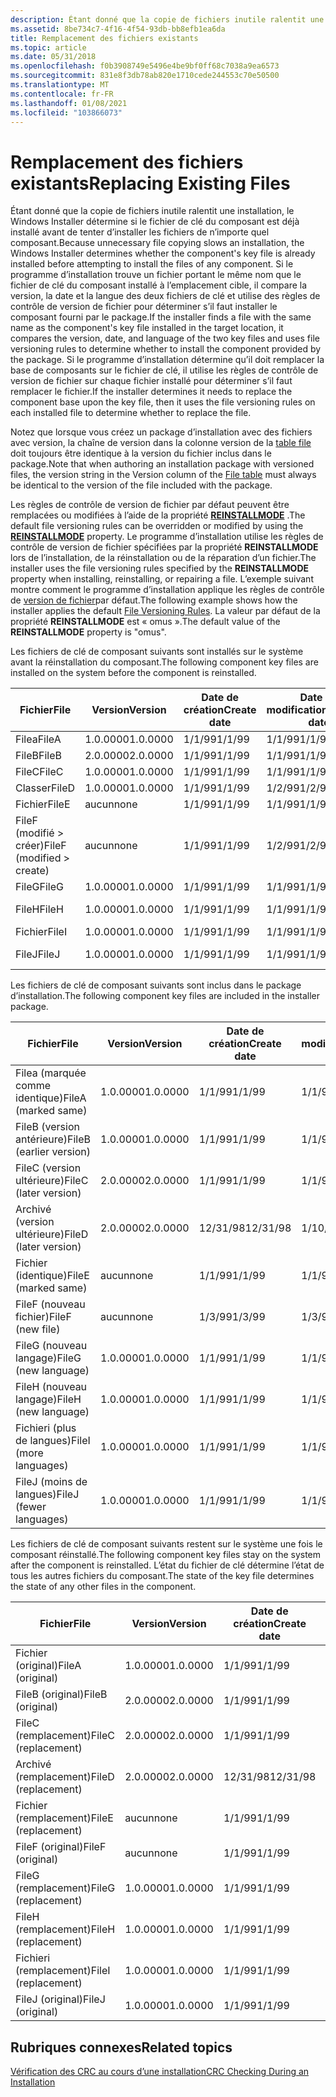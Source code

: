 ```yaml
---
description: Étant donné que la copie de fichiers inutile ralentit une installation, le Windows Installer détermine si le fichier de clé du composant est déjà installé avant de tenter d’installer les fichiers de n’importe quel composant.
ms.assetid: 8be734c7-4f16-4f54-93db-bb8efb1ea6da
title: Remplacement des fichiers existants
ms.topic: article
ms.date: 05/31/2018
ms.openlocfilehash: f0b3908749e5496e4be9bf0ff68c7038a9ea6573
ms.sourcegitcommit: 831e8f3db78ab820e1710cede244553c70e50500
ms.translationtype: MT
ms.contentlocale: fr-FR
ms.lasthandoff: 01/08/2021
ms.locfileid: "103866073"
---
```

# <a name="replacing-existing-files"></a><span data-ttu-id="59a6c-103">Remplacement des fichiers existants</span><span class="sxs-lookup"><span data-stu-id="59a6c-103">Replacing Existing Files</span></span>

<span data-ttu-id="59a6c-104">Étant donné que la copie de fichiers inutile ralentit une installation, le Windows Installer détermine si le fichier de clé du composant est déjà installé avant de tenter d’installer les fichiers de n’importe quel composant.</span><span class="sxs-lookup"><span data-stu-id="59a6c-104">Because unnecessary file copying slows an installation, the Windows Installer determines whether the component's key file is already installed before attempting to install the files of any component.</span></span> <span data-ttu-id="59a6c-105">Si le programme d’installation trouve un fichier portant le même nom que le fichier de clé du composant installé à l’emplacement cible, il compare la version, la date et la langue des deux fichiers de clé et utilise des règles de contrôle de version de fichier pour déterminer s’il faut installer le composant fourni par le package.</span><span class="sxs-lookup"><span data-stu-id="59a6c-105">If the installer finds a file with the same name as the component's key file installed in the target location, it compares the version, date, and language of the two key files and uses file versioning rules to determine whether to install the component provided by the package.</span></span> <span data-ttu-id="59a6c-106">Si le programme d’installation détermine qu’il doit remplacer la base de composants sur le fichier de clé, il utilise les règles de contrôle de version de fichier sur chaque fichier installé pour déterminer s’il faut remplacer le fichier.</span><span class="sxs-lookup"><span data-stu-id="59a6c-106">If the installer determines it needs to replace the component base upon the key file, then it uses the file versioning rules on each installed file to determine whether to replace the file.</span></span>

<span data-ttu-id="59a6c-107">Notez que lorsque vous créez un package d’installation avec des fichiers avec version, la chaîne de version dans la colonne version de la [table file](file-table.md) doit toujours être identique à la version du fichier inclus dans le package.</span><span class="sxs-lookup"><span data-stu-id="59a6c-107">Note that when authoring an installation package with versioned files, the version string in the Version column of the [File table](file-table.md) must always be identical to the version of the file included with the package.</span></span>

<span data-ttu-id="59a6c-108">Les règles de contrôle de version de fichier par défaut peuvent être remplacées ou modifiées à l’aide de la propriété [**REINSTALLMODE**](reinstallmode.md) .</span><span class="sxs-lookup"><span data-stu-id="59a6c-108">The default file versioning rules can be overridden or modified by using the [**REINSTALLMODE**](reinstallmode.md) property.</span></span> <span data-ttu-id="59a6c-109">Le programme d’installation utilise les règles de contrôle de version de fichier spécifiées par la propriété **REINSTALLMODE** lors de l’installation, de la réinstallation ou de la réparation d’un fichier.</span><span class="sxs-lookup"><span data-stu-id="59a6c-109">The installer uses the file versioning rules specified by the **REINSTALLMODE** property when installing, reinstalling, or repairing a file.</span></span> <span data-ttu-id="59a6c-110">L’exemple suivant montre comment le programme d’installation applique les règles de contrôle de [version de fichier](file-versioning-rules.md)par défaut.</span><span class="sxs-lookup"><span data-stu-id="59a6c-110">The following example shows how the installer applies the default [File Versioning Rules](file-versioning-rules.md).</span></span> <span data-ttu-id="59a6c-111">La valeur par défaut de la propriété **REINSTALLMODE** est « omus ».</span><span class="sxs-lookup"><span data-stu-id="59a6c-111">The default value of the **REINSTALLMODE** property is "omus".</span></span>

<span data-ttu-id="59a6c-112">Les fichiers de clé de composant suivants sont installés sur le système avant la réinstallation du composant.</span><span class="sxs-lookup"><span data-stu-id="59a6c-112">The following component key files are installed on the system before the component is reinstalled.</span></span>



| <span data-ttu-id="59a6c-113">Fichier</span><span class="sxs-lookup"><span data-stu-id="59a6c-113">File</span></span>                                    | <span data-ttu-id="59a6c-114">Version</span><span class="sxs-lookup"><span data-stu-id="59a6c-114">Version</span></span>  | <span data-ttu-id="59a6c-115">Date de création</span><span class="sxs-lookup"><span data-stu-id="59a6c-115">Create date</span></span> | <span data-ttu-id="59a6c-116">Date de modification</span><span class="sxs-lookup"><span data-stu-id="59a6c-116">Modified date</span></span> | <span data-ttu-id="59a6c-117">Language</span><span class="sxs-lookup"><span data-stu-id="59a6c-117">Language</span></span>    |
|-----------------------------------------|----------|-------------|---------------|-------------|
| <span data-ttu-id="59a6c-118">Filea</span><span class="sxs-lookup"><span data-stu-id="59a6c-118">FileA</span></span>                                   | <span data-ttu-id="59a6c-119">1.0.0000</span><span class="sxs-lookup"><span data-stu-id="59a6c-119">1.0.0000</span></span> | <span data-ttu-id="59a6c-120">1/1/99</span><span class="sxs-lookup"><span data-stu-id="59a6c-120">1/1/99</span></span>      | <span data-ttu-id="59a6c-121">1/1/99</span><span class="sxs-lookup"><span data-stu-id="59a6c-121">1/1/99</span></span>        | <span data-ttu-id="59a6c-122">FR</span><span class="sxs-lookup"><span data-stu-id="59a6c-122">ENG</span></span>         |
| <span data-ttu-id="59a6c-123">FileB</span><span class="sxs-lookup"><span data-stu-id="59a6c-123">FileB</span></span>                                   | <span data-ttu-id="59a6c-124">2.0.0000</span><span class="sxs-lookup"><span data-stu-id="59a6c-124">2.0.0000</span></span> | <span data-ttu-id="59a6c-125">1/1/99</span><span class="sxs-lookup"><span data-stu-id="59a6c-125">1/1/99</span></span>      | <span data-ttu-id="59a6c-126">1/1/99</span><span class="sxs-lookup"><span data-stu-id="59a6c-126">1/1/99</span></span>        | <span data-ttu-id="59a6c-127">FR</span><span class="sxs-lookup"><span data-stu-id="59a6c-127">ENG</span></span>         |
| <span data-ttu-id="59a6c-128">FileC</span><span class="sxs-lookup"><span data-stu-id="59a6c-128">FileC</span></span>                                   | <span data-ttu-id="59a6c-129">1.0.0000</span><span class="sxs-lookup"><span data-stu-id="59a6c-129">1.0.0000</span></span> | <span data-ttu-id="59a6c-130">1/1/99</span><span class="sxs-lookup"><span data-stu-id="59a6c-130">1/1/99</span></span>      | <span data-ttu-id="59a6c-131">1/1/99</span><span class="sxs-lookup"><span data-stu-id="59a6c-131">1/1/99</span></span>        | <span data-ttu-id="59a6c-132">FR</span><span class="sxs-lookup"><span data-stu-id="59a6c-132">ENG</span></span>         |
| <span data-ttu-id="59a6c-133">Classer</span><span class="sxs-lookup"><span data-stu-id="59a6c-133">FileD</span></span>                                   | <span data-ttu-id="59a6c-134">1.0.0000</span><span class="sxs-lookup"><span data-stu-id="59a6c-134">1.0.0000</span></span> | <span data-ttu-id="59a6c-135">1/1/99</span><span class="sxs-lookup"><span data-stu-id="59a6c-135">1/1/99</span></span>      | <span data-ttu-id="59a6c-136">1/2/99</span><span class="sxs-lookup"><span data-stu-id="59a6c-136">1/2/99</span></span>        | <span data-ttu-id="59a6c-137">FR</span><span class="sxs-lookup"><span data-stu-id="59a6c-137">ENG</span></span>         |
| <span data-ttu-id="59a6c-138">Fichier</span><span class="sxs-lookup"><span data-stu-id="59a6c-138">FileE</span></span>                                   | <span data-ttu-id="59a6c-139">aucun</span><span class="sxs-lookup"><span data-stu-id="59a6c-139">none</span></span>     | <span data-ttu-id="59a6c-140">1/1/99</span><span class="sxs-lookup"><span data-stu-id="59a6c-140">1/1/99</span></span>      | <span data-ttu-id="59a6c-141">1/1/99</span><span class="sxs-lookup"><span data-stu-id="59a6c-141">1/1/99</span></span>        | <span data-ttu-id="59a6c-142">aucun</span><span class="sxs-lookup"><span data-stu-id="59a6c-142">none</span></span>        |
| <span data-ttu-id="59a6c-143">FileF (modifié > créer)</span><span class="sxs-lookup"><span data-stu-id="59a6c-143">FileF (modified > create)</span></span><br/> | <span data-ttu-id="59a6c-144">aucun</span><span class="sxs-lookup"><span data-stu-id="59a6c-144">none</span></span>     | <span data-ttu-id="59a6c-145">1/1/99</span><span class="sxs-lookup"><span data-stu-id="59a6c-145">1/1/99</span></span>      | <span data-ttu-id="59a6c-146">1/2/99</span><span class="sxs-lookup"><span data-stu-id="59a6c-146">1/2/99</span></span>        | <span data-ttu-id="59a6c-147">aucun</span><span class="sxs-lookup"><span data-stu-id="59a6c-147">none</span></span>        |
| <span data-ttu-id="59a6c-148">FileG</span><span class="sxs-lookup"><span data-stu-id="59a6c-148">FileG</span></span>                                   | <span data-ttu-id="59a6c-149">1.0.0000</span><span class="sxs-lookup"><span data-stu-id="59a6c-149">1.0.0000</span></span> | <span data-ttu-id="59a6c-150">1/1/99</span><span class="sxs-lookup"><span data-stu-id="59a6c-150">1/1/99</span></span>      | <span data-ttu-id="59a6c-151">1/1/99</span><span class="sxs-lookup"><span data-stu-id="59a6c-151">1/1/99</span></span>        | <span data-ttu-id="59a6c-152">FR</span><span class="sxs-lookup"><span data-stu-id="59a6c-152">ENG</span></span>         |
| <span data-ttu-id="59a6c-153">FileH</span><span class="sxs-lookup"><span data-stu-id="59a6c-153">FileH</span></span>                                   | <span data-ttu-id="59a6c-154">1.0.0000</span><span class="sxs-lookup"><span data-stu-id="59a6c-154">1.0.0000</span></span> | <span data-ttu-id="59a6c-155">1/1/99</span><span class="sxs-lookup"><span data-stu-id="59a6c-155">1/1/99</span></span>      | <span data-ttu-id="59a6c-156">1/1/99</span><span class="sxs-lookup"><span data-stu-id="59a6c-156">1/1/99</span></span>        | <span data-ttu-id="59a6c-157">ENG, FRN, SPN</span><span class="sxs-lookup"><span data-stu-id="59a6c-157">ENG,FRN,SPN</span></span> |
| <span data-ttu-id="59a6c-158">Fichier</span><span class="sxs-lookup"><span data-stu-id="59a6c-158">FileI</span></span>                                   | <span data-ttu-id="59a6c-159">1.0.0000</span><span class="sxs-lookup"><span data-stu-id="59a6c-159">1.0.0000</span></span> | <span data-ttu-id="59a6c-160">1/1/99</span><span class="sxs-lookup"><span data-stu-id="59a6c-160">1/1/99</span></span>      | <span data-ttu-id="59a6c-161">1/1/99</span><span class="sxs-lookup"><span data-stu-id="59a6c-161">1/1/99</span></span>        | <span data-ttu-id="59a6c-162">ENG, FRN</span><span class="sxs-lookup"><span data-stu-id="59a6c-162">ENG,FRN</span></span>     |
| <span data-ttu-id="59a6c-163">FileJ</span><span class="sxs-lookup"><span data-stu-id="59a6c-163">FileJ</span></span>                                   | <span data-ttu-id="59a6c-164">1.0.0000</span><span class="sxs-lookup"><span data-stu-id="59a6c-164">1.0.0000</span></span> | <span data-ttu-id="59a6c-165">1/1/99</span><span class="sxs-lookup"><span data-stu-id="59a6c-165">1/1/99</span></span>      | <span data-ttu-id="59a6c-166">1/1/99</span><span class="sxs-lookup"><span data-stu-id="59a6c-166">1/1/99</span></span>        | <span data-ttu-id="59a6c-167">ENG, GER, ITN</span><span class="sxs-lookup"><span data-stu-id="59a6c-167">ENG,GER,ITN</span></span> |



 

<span data-ttu-id="59a6c-168">Les fichiers de clé de composant suivants sont inclus dans le package d’installation.</span><span class="sxs-lookup"><span data-stu-id="59a6c-168">The following component key files are included in the installer package.</span></span>



| <span data-ttu-id="59a6c-169">Fichier</span><span class="sxs-lookup"><span data-stu-id="59a6c-169">File</span></span>                               | <span data-ttu-id="59a6c-170">Version</span><span class="sxs-lookup"><span data-stu-id="59a6c-170">Version</span></span>  | <span data-ttu-id="59a6c-171">Date de création</span><span class="sxs-lookup"><span data-stu-id="59a6c-171">Create date</span></span> | <span data-ttu-id="59a6c-172">Date de modification</span><span class="sxs-lookup"><span data-stu-id="59a6c-172">Modified date</span></span> | <span data-ttu-id="59a6c-173">Language</span><span class="sxs-lookup"><span data-stu-id="59a6c-173">Language</span></span>    |
|------------------------------------|----------|-------------|---------------|-------------|
| <span data-ttu-id="59a6c-174">Filea (marquée comme identique)</span><span class="sxs-lookup"><span data-stu-id="59a6c-174">FileA (marked same)</span></span><br/>     | <span data-ttu-id="59a6c-175">1.0.0000</span><span class="sxs-lookup"><span data-stu-id="59a6c-175">1.0.0000</span></span> | <span data-ttu-id="59a6c-176">1/1/99</span><span class="sxs-lookup"><span data-stu-id="59a6c-176">1/1/99</span></span>      | <span data-ttu-id="59a6c-177">1/1/99</span><span class="sxs-lookup"><span data-stu-id="59a6c-177">1/1/99</span></span>        | <span data-ttu-id="59a6c-178">FR</span><span class="sxs-lookup"><span data-stu-id="59a6c-178">ENG</span></span>         |
| <span data-ttu-id="59a6c-179">FileB (version antérieure)</span><span class="sxs-lookup"><span data-stu-id="59a6c-179">FileB (earlier version)</span></span><br/> | <span data-ttu-id="59a6c-180">1.0.0000</span><span class="sxs-lookup"><span data-stu-id="59a6c-180">1.0.0000</span></span> | <span data-ttu-id="59a6c-181">1/1/99</span><span class="sxs-lookup"><span data-stu-id="59a6c-181">1/1/99</span></span>      | <span data-ttu-id="59a6c-182">1/1/99</span><span class="sxs-lookup"><span data-stu-id="59a6c-182">1/1/99</span></span>        | <span data-ttu-id="59a6c-183">FR</span><span class="sxs-lookup"><span data-stu-id="59a6c-183">ENG</span></span>         |
| <span data-ttu-id="59a6c-184">FileC (version ultérieure)</span><span class="sxs-lookup"><span data-stu-id="59a6c-184">FileC (later version)</span></span><br/>   | <span data-ttu-id="59a6c-185">2.0.0000</span><span class="sxs-lookup"><span data-stu-id="59a6c-185">2.0.0000</span></span> | <span data-ttu-id="59a6c-186">1/1/99</span><span class="sxs-lookup"><span data-stu-id="59a6c-186">1/1/99</span></span>      | <span data-ttu-id="59a6c-187">1/1/99</span><span class="sxs-lookup"><span data-stu-id="59a6c-187">1/1/99</span></span>        | <span data-ttu-id="59a6c-188">FR</span><span class="sxs-lookup"><span data-stu-id="59a6c-188">ENG</span></span>         |
| <span data-ttu-id="59a6c-189">Archivé (version ultérieure)</span><span class="sxs-lookup"><span data-stu-id="59a6c-189">FileD (later version)</span></span><br/>   | <span data-ttu-id="59a6c-190">2.0.0000</span><span class="sxs-lookup"><span data-stu-id="59a6c-190">2.0.0000</span></span> | <span data-ttu-id="59a6c-191">12/31/98</span><span class="sxs-lookup"><span data-stu-id="59a6c-191">12/31/98</span></span>    | <span data-ttu-id="59a6c-192">1/10/99</span><span class="sxs-lookup"><span data-stu-id="59a6c-192">1/10/99</span></span>       | <span data-ttu-id="59a6c-193">FRN</span><span class="sxs-lookup"><span data-stu-id="59a6c-193">FRN</span></span>         |
| <span data-ttu-id="59a6c-194">Fichier (identique)</span><span class="sxs-lookup"><span data-stu-id="59a6c-194">FileE (marked same)</span></span><br/>     | <span data-ttu-id="59a6c-195">aucun</span><span class="sxs-lookup"><span data-stu-id="59a6c-195">none</span></span>     | <span data-ttu-id="59a6c-196">1/1/99</span><span class="sxs-lookup"><span data-stu-id="59a6c-196">1/1/99</span></span>      | <span data-ttu-id="59a6c-197">1/1/99</span><span class="sxs-lookup"><span data-stu-id="59a6c-197">1/1/99</span></span>        | <span data-ttu-id="59a6c-198">aucun</span><span class="sxs-lookup"><span data-stu-id="59a6c-198">none</span></span>        |
| <span data-ttu-id="59a6c-199">FileF (nouveau fichier)</span><span class="sxs-lookup"><span data-stu-id="59a6c-199">FileF (new file)</span></span><br/>        | <span data-ttu-id="59a6c-200">aucun</span><span class="sxs-lookup"><span data-stu-id="59a6c-200">none</span></span>     | <span data-ttu-id="59a6c-201">1/3/99</span><span class="sxs-lookup"><span data-stu-id="59a6c-201">1/3/99</span></span>      | <span data-ttu-id="59a6c-202">1/3/99</span><span class="sxs-lookup"><span data-stu-id="59a6c-202">1/3/99</span></span>        | <span data-ttu-id="59a6c-203">aucun</span><span class="sxs-lookup"><span data-stu-id="59a6c-203">none</span></span>        |
| <span data-ttu-id="59a6c-204">FileG (nouveau langage)</span><span class="sxs-lookup"><span data-stu-id="59a6c-204">FileG (new language)</span></span><br/>    | <span data-ttu-id="59a6c-205">1.0.0000</span><span class="sxs-lookup"><span data-stu-id="59a6c-205">1.0.0000</span></span> | <span data-ttu-id="59a6c-206">1/1/99</span><span class="sxs-lookup"><span data-stu-id="59a6c-206">1/1/99</span></span>      | <span data-ttu-id="59a6c-207">1/1/99</span><span class="sxs-lookup"><span data-stu-id="59a6c-207">1/1/99</span></span>        | <span data-ttu-id="59a6c-208">FRN</span><span class="sxs-lookup"><span data-stu-id="59a6c-208">FRN</span></span>         |
| <span data-ttu-id="59a6c-209">FileH (nouveau langage)</span><span class="sxs-lookup"><span data-stu-id="59a6c-209">FileH (new language)</span></span><br/>    | <span data-ttu-id="59a6c-210">1.0.0000</span><span class="sxs-lookup"><span data-stu-id="59a6c-210">1.0.0000</span></span> | <span data-ttu-id="59a6c-211">1/1/99</span><span class="sxs-lookup"><span data-stu-id="59a6c-211">1/1/99</span></span>      | <span data-ttu-id="59a6c-212">1/1/99</span><span class="sxs-lookup"><span data-stu-id="59a6c-212">1/1/99</span></span>        | <span data-ttu-id="59a6c-213">ITN, ENG, GER</span><span class="sxs-lookup"><span data-stu-id="59a6c-213">ITN,ENG,GER</span></span> |
| <span data-ttu-id="59a6c-214">Fichieri (plus de langues)</span><span class="sxs-lookup"><span data-stu-id="59a6c-214">FileI (more languages)</span></span><br/>  | <span data-ttu-id="59a6c-215">1.0.0000</span><span class="sxs-lookup"><span data-stu-id="59a6c-215">1.0.0000</span></span> | <span data-ttu-id="59a6c-216">1/1/99</span><span class="sxs-lookup"><span data-stu-id="59a6c-216">1/1/99</span></span>      | <span data-ttu-id="59a6c-217">1/1/99</span><span class="sxs-lookup"><span data-stu-id="59a6c-217">1/1/99</span></span>        | <span data-ttu-id="59a6c-218">ENG, FRN, SPN</span><span class="sxs-lookup"><span data-stu-id="59a6c-218">ENG,FRN,SPN</span></span> |
| <span data-ttu-id="59a6c-219">FileJ (moins de langues)</span><span class="sxs-lookup"><span data-stu-id="59a6c-219">FileJ (fewer languages)</span></span><br/> | <span data-ttu-id="59a6c-220">1.0.0000</span><span class="sxs-lookup"><span data-stu-id="59a6c-220">1.0.0000</span></span> | <span data-ttu-id="59a6c-221">1/1/99</span><span class="sxs-lookup"><span data-stu-id="59a6c-221">1/1/99</span></span>      | <span data-ttu-id="59a6c-222">1/1/99</span><span class="sxs-lookup"><span data-stu-id="59a6c-222">1/1/99</span></span>        | <span data-ttu-id="59a6c-223">Windows ger</span><span class="sxs-lookup"><span data-stu-id="59a6c-223">GER</span></span>         |



 

<span data-ttu-id="59a6c-224">Les fichiers de clé de composant suivants restent sur le système une fois le composant réinstallé.</span><span class="sxs-lookup"><span data-stu-id="59a6c-224">The following component key files stay on the system after the component is reinstalled.</span></span> <span data-ttu-id="59a6c-225">L’état du fichier de clé détermine l’état de tous les autres fichiers du composant.</span><span class="sxs-lookup"><span data-stu-id="59a6c-225">The state of the key file determines the state of any other files in the component.</span></span>



| <span data-ttu-id="59a6c-226">Fichier</span><span class="sxs-lookup"><span data-stu-id="59a6c-226">File</span></span>                | <span data-ttu-id="59a6c-227">Version</span><span class="sxs-lookup"><span data-stu-id="59a6c-227">Version</span></span>  | <span data-ttu-id="59a6c-228">Date de création</span><span class="sxs-lookup"><span data-stu-id="59a6c-228">Create date</span></span> | <span data-ttu-id="59a6c-229">Date de modification</span><span class="sxs-lookup"><span data-stu-id="59a6c-229">Modified date</span></span> | <span data-ttu-id="59a6c-230">Language</span><span class="sxs-lookup"><span data-stu-id="59a6c-230">Language</span></span>    |
|---------------------|----------|-------------|---------------|-------------|
| <span data-ttu-id="59a6c-231">Fichier (original)</span><span class="sxs-lookup"><span data-stu-id="59a6c-231">FileA (original)</span></span>    | <span data-ttu-id="59a6c-232">1.0.0000</span><span class="sxs-lookup"><span data-stu-id="59a6c-232">1.0.0000</span></span> | <span data-ttu-id="59a6c-233">1/1/99</span><span class="sxs-lookup"><span data-stu-id="59a6c-233">1/1/99</span></span>      | <span data-ttu-id="59a6c-234">1/1/99</span><span class="sxs-lookup"><span data-stu-id="59a6c-234">1/1/99</span></span>        | <span data-ttu-id="59a6c-235">FR</span><span class="sxs-lookup"><span data-stu-id="59a6c-235">ENG</span></span>         |
| <span data-ttu-id="59a6c-236">FileB (original)</span><span class="sxs-lookup"><span data-stu-id="59a6c-236">FileB (original)</span></span>    | <span data-ttu-id="59a6c-237">2.0.0000</span><span class="sxs-lookup"><span data-stu-id="59a6c-237">2.0.0000</span></span> | <span data-ttu-id="59a6c-238">1/1/99</span><span class="sxs-lookup"><span data-stu-id="59a6c-238">1/1/99</span></span>      | <span data-ttu-id="59a6c-239">1/1/99</span><span class="sxs-lookup"><span data-stu-id="59a6c-239">1/1/99</span></span>        | <span data-ttu-id="59a6c-240">FR</span><span class="sxs-lookup"><span data-stu-id="59a6c-240">ENG</span></span>         |
| <span data-ttu-id="59a6c-241">FileC (remplacement)</span><span class="sxs-lookup"><span data-stu-id="59a6c-241">FileC (replacement)</span></span> | <span data-ttu-id="59a6c-242">2.0.0000</span><span class="sxs-lookup"><span data-stu-id="59a6c-242">2.0.0000</span></span> | <span data-ttu-id="59a6c-243">1/1/99</span><span class="sxs-lookup"><span data-stu-id="59a6c-243">1/1/99</span></span>      | <span data-ttu-id="59a6c-244">1/1/99</span><span class="sxs-lookup"><span data-stu-id="59a6c-244">1/1/99</span></span>        | <span data-ttu-id="59a6c-245">FR</span><span class="sxs-lookup"><span data-stu-id="59a6c-245">ENG</span></span>         |
| <span data-ttu-id="59a6c-246">Archivé (remplacement)</span><span class="sxs-lookup"><span data-stu-id="59a6c-246">FileD (replacement)</span></span> | <span data-ttu-id="59a6c-247">2.0.0000</span><span class="sxs-lookup"><span data-stu-id="59a6c-247">2.0.0000</span></span> | <span data-ttu-id="59a6c-248">12/31/98</span><span class="sxs-lookup"><span data-stu-id="59a6c-248">12/31/98</span></span>    | <span data-ttu-id="59a6c-249">1/10/99</span><span class="sxs-lookup"><span data-stu-id="59a6c-249">1/10/99</span></span>       | <span data-ttu-id="59a6c-250">FRN</span><span class="sxs-lookup"><span data-stu-id="59a6c-250">FRN</span></span>         |
| <span data-ttu-id="59a6c-251">Fichier (remplacement)</span><span class="sxs-lookup"><span data-stu-id="59a6c-251">FileE (replacement)</span></span> | <span data-ttu-id="59a6c-252">aucun</span><span class="sxs-lookup"><span data-stu-id="59a6c-252">none</span></span>     | <span data-ttu-id="59a6c-253">1/1/99</span><span class="sxs-lookup"><span data-stu-id="59a6c-253">1/1/99</span></span>      | <span data-ttu-id="59a6c-254">1/1/99</span><span class="sxs-lookup"><span data-stu-id="59a6c-254">1/1/99</span></span>        | <span data-ttu-id="59a6c-255">aucun</span><span class="sxs-lookup"><span data-stu-id="59a6c-255">none</span></span>        |
| <span data-ttu-id="59a6c-256">FileF (original)</span><span class="sxs-lookup"><span data-stu-id="59a6c-256">FileF (original)</span></span>    | <span data-ttu-id="59a6c-257">aucun</span><span class="sxs-lookup"><span data-stu-id="59a6c-257">none</span></span>     | <span data-ttu-id="59a6c-258">1/1/99</span><span class="sxs-lookup"><span data-stu-id="59a6c-258">1/1/99</span></span>      | <span data-ttu-id="59a6c-259">1/2/99</span><span class="sxs-lookup"><span data-stu-id="59a6c-259">1/2/99</span></span>        | <span data-ttu-id="59a6c-260">aucun</span><span class="sxs-lookup"><span data-stu-id="59a6c-260">none</span></span>        |
| <span data-ttu-id="59a6c-261">FileG (remplacement)</span><span class="sxs-lookup"><span data-stu-id="59a6c-261">FileG (replacement)</span></span> | <span data-ttu-id="59a6c-262">1.0.0000</span><span class="sxs-lookup"><span data-stu-id="59a6c-262">1.0.0000</span></span> | <span data-ttu-id="59a6c-263">1/1/99</span><span class="sxs-lookup"><span data-stu-id="59a6c-263">1/1/99</span></span>      | <span data-ttu-id="59a6c-264">1/1/99</span><span class="sxs-lookup"><span data-stu-id="59a6c-264">1/1/99</span></span>        | <span data-ttu-id="59a6c-265">FRN</span><span class="sxs-lookup"><span data-stu-id="59a6c-265">FRN</span></span>         |
| <span data-ttu-id="59a6c-266">FileH (remplacement)</span><span class="sxs-lookup"><span data-stu-id="59a6c-266">FileH (replacement)</span></span> | <span data-ttu-id="59a6c-267">1.0.0000</span><span class="sxs-lookup"><span data-stu-id="59a6c-267">1.0.0000</span></span> | <span data-ttu-id="59a6c-268">1/1/99</span><span class="sxs-lookup"><span data-stu-id="59a6c-268">1/1/99</span></span>      | <span data-ttu-id="59a6c-269">1/1/99</span><span class="sxs-lookup"><span data-stu-id="59a6c-269">1/1/99</span></span>        | <span data-ttu-id="59a6c-270">ITN, ENG, GER</span><span class="sxs-lookup"><span data-stu-id="59a6c-270">ITN,ENG,GER</span></span> |
| <span data-ttu-id="59a6c-271">Fichieri (remplacement)</span><span class="sxs-lookup"><span data-stu-id="59a6c-271">FileI (replacement)</span></span> | <span data-ttu-id="59a6c-272">1.0.0000</span><span class="sxs-lookup"><span data-stu-id="59a6c-272">1.0.0000</span></span> | <span data-ttu-id="59a6c-273">1/1/99</span><span class="sxs-lookup"><span data-stu-id="59a6c-273">1/1/99</span></span>      | <span data-ttu-id="59a6c-274">1/1/99</span><span class="sxs-lookup"><span data-stu-id="59a6c-274">1/1/99</span></span>        | <span data-ttu-id="59a6c-275">ENG, FRN, SPN</span><span class="sxs-lookup"><span data-stu-id="59a6c-275">ENG,FRN,SPN</span></span> |
| <span data-ttu-id="59a6c-276">FileJ (original)</span><span class="sxs-lookup"><span data-stu-id="59a6c-276">FileJ (original)</span></span>    | <span data-ttu-id="59a6c-277">1.0.0000</span><span class="sxs-lookup"><span data-stu-id="59a6c-277">1.0.0000</span></span> | <span data-ttu-id="59a6c-278">1/1/99</span><span class="sxs-lookup"><span data-stu-id="59a6c-278">1/1/99</span></span>      | <span data-ttu-id="59a6c-279">1/1/99</span><span class="sxs-lookup"><span data-stu-id="59a6c-279">1/1/99</span></span>        | <span data-ttu-id="59a6c-280">ENG, GER, ITN</span><span class="sxs-lookup"><span data-stu-id="59a6c-280">ENG,GER,ITN</span></span> |



 

## <a name="related-topics"></a><span data-ttu-id="59a6c-281">Rubriques connexes</span><span class="sxs-lookup"><span data-stu-id="59a6c-281">Related topics</span></span>

<dl> <dt>

[<span data-ttu-id="59a6c-282">Vérification des CRC au cours d’une installation</span><span class="sxs-lookup"><span data-stu-id="59a6c-282">CRC Checking During an Installation</span></span>](crc-checking-during-an-installation.md)
</dt> </dl>

 

 




